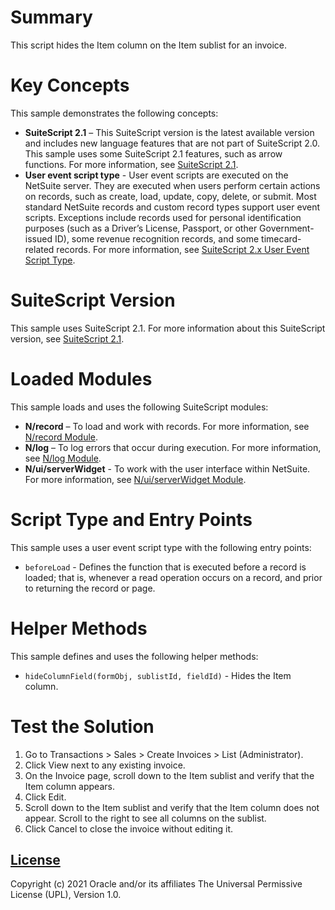 # Summary
This script hides the Item column on the Item sublist for an invoice.

# Key Concepts
This sample demonstrates the following concepts:

* **SuiteScript 2.1** – This SuiteScript version is the latest available version and includes new language features that are not part of SuiteScript 2.0. This sample uses some SuiteScript 2.1 features, such as arrow functions. For more information, see [SuiteScript 2.1](https://system.netsuite.com/app/help/helpcenter.nl?fid=chapter_156042690639.html).
* **User event script type** - User event scripts are executed on the NetSuite server. They are executed when users perform certain actions on records, such as create, load, update, copy, delete, or submit. Most standard NetSuite records and custom record types support user event scripts. Exceptions include records used for personal identification purposes (such as a Driver’s License, Passport, or other Government-issued ID), some revenue recognition records, and some timecard-related records. For more information, see [SuiteScript 2.x User Event Script Type](https://system.netsuite.com/app/help/helpcenter.nl?fid=section_4387799721.html).

# SuiteScript Version
This sample uses SuiteScript 2.1. For more information about this SuiteScript version, see [SuiteScript 2.1](https://system.netsuite.com/app/help/helpcenter.nl?fid=chapter_156042690639.html).

# Loaded Modules
This sample loads and uses the following SuiteScript modules:

* **N/record** – To load and work with records. For more information, see [N/record Module](https://system.netsuite.com/app/help/helpcenter.nl?fid=section_4267255811.html).
* **N/log** – To log errors that occur during execution. For more information, see [N/log Module](https://system.netsuite.com/app/help/helpcenter.nl?fid=section_4574548135.html).
* **N/ui/serverWidget** - To work with the user interface within NetSuite. For more information, see [N/ui/serverWidget Module](https://system.netsuite.com/app/help/helpcenter.nl?fid=section_4321345532.html). 

# Script Type and Entry Points
This sample uses a user event script type with the following entry points:

* `beforeLoad` - Defines the function that is executed before a record is loaded; that is, whenever a read operation occurs on a record, and prior to returning the record or page.

# Helper Methods
This sample defines and uses the following helper methods:

* `hideColumnField(formObj, sublistId, fieldId)` - Hides the Item column.

# Test the Solution
1. Go to Transactions > Sales > Create Invoices > List (Administrator).
2. Click View next to any existing invoice.
3. On the Invoice page, scroll down to the Item sublist and verify that the Item column appears.
4. Click Edit.
5. Scroll down to the Item sublist and verify that the Item column does not appear. Scroll to the right to see all columns on the sublist.
6. Click Cancel to close the invoice without editing it.

## [License](./LICENSE.txt)
Copyright (c) 2021 Oracle and/or its affiliates The Universal Permissive License (UPL), Version 1.0.
